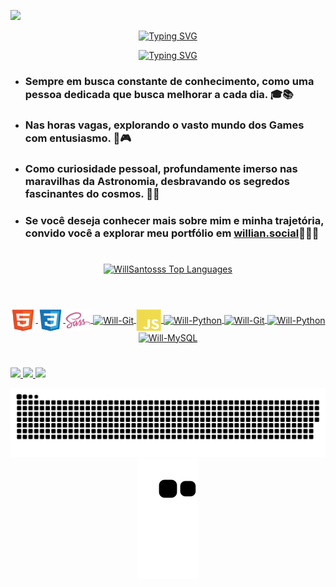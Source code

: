 ![](https://github.com/WillSantosss/Imgs/blob/master/DripBanner-github.png) 

<p align="center">
<a href="https://git.io/typing-svg"><img src="https://readme-typing-svg.demolab.com?font=Fira+Code&size=30&duration=0.1&pause=100000&color=8A63F1&center=true&width=435&height=50&lines=Willian+Monteiro" alt="Typing SVG" /></a>
</p>

<p align="center">
<a href="https://git.io/typing-svg"><img src="https://readme-typing-svg.demolab.com?font=Fira+Code&weight=450&size=30&duration=4000&pause=1000&color=8A63F1&center=true&width=740&lines=Desenvolvedor+Front-end;O+conhecimento+%C3%A9+uma+jornada+sem+fim!%E2%9C%A8" alt="Typing SVG" /></a>
</p>

* ### Sempre em busca constante de conhecimento, como uma pessoa dedicada que busca melhorar a cada dia. :mortar_board::books:
* ### Nas horas vagas, explorando o vasto mundo dos Games com entusiasmo. :space_invader::video_game:
* ### Como curiosidade pessoal, profundamente imerso nas maravilhas da Astronomia, desbravando os segredos fascinantes do cosmos. :telescope::milky_way:

* ### Se você deseja conhecer mais sobre mim e minha trajetória, convido você a explorar meu portfólio em [willian.social](https://willian.social/)👨🏻‍💻

#

<div align="center">
<a href="https://github.com/WillSantosss">
<img alt="WillSantosss Top Languages" loading="lazy" height="220em" src="https://card-repository-aapb.vercel.app/api/top-langs/?username=WillSantosss&langs_count=8&layout=compact&theme=react&hide_border=true&bg_color=1F222E&title_color=8A63F1FF&icon_color=F8D866&hide=shell&locale=pt-br""/>
</div>
  
#
  
<div align="center" style="display: inline_block"><br>
  <img align="center" alt="Will-HTML" height="35" width="40" src="https://raw.githubusercontent.com/devicons/devicon/master/icons/html5/html5-original.svg">
  <img align="center" alt="Will-CSS" height="35" width="40" src="https://raw.githubusercontent.com/devicons/devicon/master/icons/css3/css3-original.svg">
  <img align="center" alt="Will-CSS" height="35" width="40" src="https://raw.githubusercontent.com/devicons/devicon/master/icons/sass/sass-original.svg">
    <img align="center" alt="Will-Git" height="35" width="40" src="https://cdn.jsdelivr.net/gh/devicons/devicon/icons/bootstrap/bootstrap-original.svg">
  <img align="center" alt="Will-Js" height="35" width="40" src="https://raw.githubusercontent.com/devicons/devicon/master/icons/javascript/javascript-plain.svg">
  <img align="center" alt="Will-Python" height="35" width="40" src="https://cdn.jsdelivr.net/gh/devicons/devicon/icons/react/react-original.svg">
    <img align="center" alt="Will-Git" height="35" width="40" src="https://cdn.jsdelivr.net/gh/devicons/devicon/icons/git/git-original.svg">
  <img align="center" alt="Will-Python" height="35" width="40" src="https://cdn.jsdelivr.net/gh/devicons/devicon/icons/php/php-plain.svg">
  <img align="center" alt="Will-MySQL" height="35" width="40" src="https://cdn.jsdelivr.net/gh/devicons/devicon/icons/mysql/mysql-original-wordmark.svg">

 </div>
  
  #
  

  <p align="left">
 
 <a href="https://www.linkedin.com/in/wmds/" alt="Linkedin">
  <img width="145px" src="https://img.shields.io/badge/-Linkedin-rgb(25, 27, 30)?style=for-the-badge&logo=Linkedin&logoColor=rgb(138, 99,241, 1)&link=https://www.linkedin.com/in/wmds/"/> 
 </a>

 <a href="mailto:willianmonteiro.me@gmail.com" alt="Gmail">
  <img width="115px" src="https://img.shields.io/badge/-Gmail-rgb(25, 27, 30)?style=for-the-badge&logo=Gmail&logoColor=rgb(138, 99,241, 1)&link=mailto:mailto:willianmonteiro.me@gmail.com"/> 
 </a>
 
 <a href="https://github.com/WillSantosss" alt="Portfolio">
  <img width="125px" src="https://img.shields.io/badge/github-rgb(25, 27, 30)?style=for-the-badge&logo=github&logoColor=rgb(138, 99,241, 1)&link=https://github.com/WillSantosss"/>
 </a>

 </p>


  <p align="center" > 
  <a href="https://raw.githubusercontent.com/willsantosss/willsantosss/media/github-contribution-grid-snake.svg#gh-dark-mode-only" target="_blank" rel="noopener noreferrer">
    <img src="https://raw.githubusercontent.com/willsantosss/willsantosss/media/github-contribution-grid-snake-dark.svg"/>
  </a>
  
  <a href="https://raw.githubusercontent.com/willsantosss/willsantosss/media/github-contribution-grid-snake.svg#gh-light-mode-only" target="_blank" rel="noopener noreferrer">
    <img src="https://raw.githubusercontent.com/willsantosss/willsantosss/media/github-contribution-grid-snake.svg"/>
  </a>
  </p>



  

